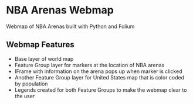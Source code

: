 # NBA Arenas Webmap

Webmap of NBA Arenas built with Python and Folium
<br>

## Webmap Features

-    Base layer of world map
-    Feature Group layer for markers at the location of NBA arenas
-    IFrame with information on the arena pops up when marker is clicked
-    Another Feature Group layer for United States map that is color coded by population
-    Legends created for both Feature Groups to make the webmap clear to the user
